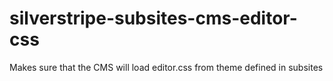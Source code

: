 silverstripe-subsites-cms-editor-css
====================================

Makes sure that the CMS will load editor.css from theme defined in subsites
